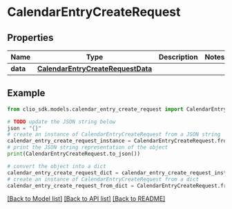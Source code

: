 # CalendarEntryCreateRequest


## Properties

Name | Type | Description | Notes
------------ | ------------- | ------------- | -------------
**data** | [**CalendarEntryCreateRequestData**](CalendarEntryCreateRequestData.md) |  | 

## Example

```python
from clio_sdk.models.calendar_entry_create_request import CalendarEntryCreateRequest

# TODO update the JSON string below
json = "{}"
# create an instance of CalendarEntryCreateRequest from a JSON string
calendar_entry_create_request_instance = CalendarEntryCreateRequest.from_json(json)
# print the JSON string representation of the object
print(CalendarEntryCreateRequest.to_json())

# convert the object into a dict
calendar_entry_create_request_dict = calendar_entry_create_request_instance.to_dict()
# create an instance of CalendarEntryCreateRequest from a dict
calendar_entry_create_request_from_dict = CalendarEntryCreateRequest.from_dict(calendar_entry_create_request_dict)
```
[[Back to Model list]](../README.md#documentation-for-models) [[Back to API list]](../README.md#documentation-for-api-endpoints) [[Back to README]](../README.md)



